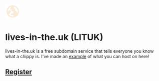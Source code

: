 ![Favicon/Logo](favicon.svg)

# lives-in-the.uk (LITUK)

lives-in-the.uk is a free subdomain service that tells everyone you know what a chippy is.
I've made an [example](https://chippy.lives-in-the.uk/) of what you can host on here!

## [Register](https://github.com/stovonson/lituk-register)